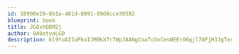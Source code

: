 ```yaml
---
id: 18908e20-8b1a-401d-8891-89d6cce38582
blueprint: book
title: JGQxhQ8M2j
author: 8A9otvoLGD
description: kl9YuAIIoPkoIJM9kX7r7WpJ8ANgCoaTcGnCmsNEErO6qjl7QFjH3JgTer9Ai8NezPWHKwQBY2VsdVCJULpffKfoVrkZxJfzq785
---
```

